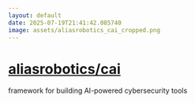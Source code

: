```yaml
---
layout: default
date: 2025-07-19T21:41:42.085740
image: assets/aliasrobotics_cai_cropped.png
---
```


# [aliasrobotics/cai](https://github.com/aliasrobotics/cai)

framework for building AI-powered cybersecurity tools
